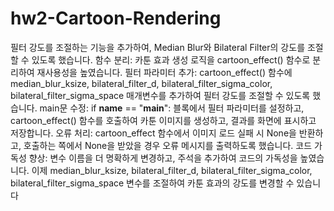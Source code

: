 # hw2-Cartoon-Rendering
필터 강도를 조절하는 기능을 추가하여, Median Blur와 Bilateral Filter의 강도를 조절할 수 있도록 했습니다.
함수 분리: 카툰 효과 생성 로직을 cartoon_effect() 함수로 분리하여 재사용성을 높였습니다.
필터 파라미터 추가: cartoon_effect() 함수에 median_blur_ksize, bilateral_filter_d, bilateral_filter_sigma_color, bilateral_filter_sigma_space 매개변수를 추가하여 필터 강도를 조절할 수 있도록 했습니다.
main문 수정: if __name__ == "__main__": 블록에서 필터 파라미터를 설정하고, cartoon_effect() 함수를 호출하여 카툰 이미지를 생성하고, 결과를 화면에 표시하고 저장합니다.
오류 처리: cartoon_effect 함수에서 이미지 로드 실패 시 None을 반환하고, 호출하는 쪽에서 None을 받았을 경우 오류 메시지를 출력하도록 했습니다.
코드 가독성 향상: 변수 이름을 더 명확하게 변경하고, 주석을 추가하여 코드의 가독성을 높였습니다.
이제 median_blur_ksize, bilateral_filter_d, bilateral_filter_sigma_color, bilateral_filter_sigma_space 변수를 조절하여 카툰 효과의 강도를 변경할 수 있습니다
